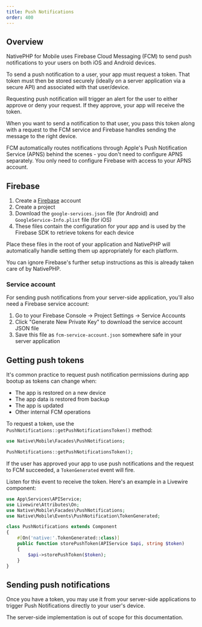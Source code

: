 ```yaml
---
title: Push Notifications
order: 400
---
```


## Overview

NativePHP for Mobile uses Firebase Cloud Messaging (FCM) to send push notifications to your users on both iOS and
Android devices.

To send a push notification to a user, your app must request a token. That token must then be stored securely (ideally
on a server application via a secure API) and associated with that user/device.

Requesting push notification will trigger an alert for the user to either approve or deny your request. If they approve,
your app will receive the token.

When you want to send a notification to that user, you pass this token along with a request to the FCM service and
Firebase handles sending the message to the right device.

<aside class="relative z-0 mt-5 overflow-hidden rounded-2xl bg-pink-50 px-5 ring-1 ring-black/5 dark:bg-pink-600/10">

FCM automatically routes notifications through Apple's Push Notification Service (APNS) behind the scenes - you don't
need to configure APNS separately. You only need to configure Firebase with access to your APNS account.

</aside>

## Firebase

1. Create a [Firebase](https://firebase.google.com/) account
2. Create a project
3. Download the `google-services.json` file (for Android) and `GoogleService-Info.plist` file (for iOS)
4. These files contain the configuration for your app and is used by the Firebase SDK to retrieve tokens for each device

Place these files in the root of your application and NativePHP will automatically handle setting them up appropriately
for each platform.

You can ignore Firebase's further setup instructions as this is already taken care of by NativePHP.

### Service account

For sending push notifications from your server-side application, you'll also need a Firebase service account:

1. Go to your Firebase Console → Project Settings → Service Accounts
2. Click "Generate New Private Key" to download the service account JSON file
3. Save this file as `fcm-service-account.json` somewhere safe in your server application

## Getting push tokens

It's common practice to request push notification permissions during app bootup as tokens can change when:
- The app is restored on a new device
- The app data is restored from backup
- The app is updated
- Other internal FCM operations

To request a token, use the `PushNotifications::getPushNotificationsToken()` method:

```php
use Native\Mobile\Facades\PushNotifications;

PushNotifications::getPushNotificationsToken();
```

If the user has approved your app to use push notifications and the request to FCM succeeded, a `TokenGenerated` event
will fire.

Listen for this event to receive the token. Here's an example in a Livewire component:

```php
use App\Services\APIService;
use Livewire\Attributes\On;
use Native\Mobile\Facades\PushNotifications;
use Native\Mobile\Events\PushNotification\TokenGenerated;

class PushNotifications extends Component
{
    #[On('native:'.TokenGenerated::class)]
    public function storePushToken(APIService $api, string $token)
    {
        $api->storePushToken($token);
    }
}
```

## Sending push notifications

Once you have a token, you may use it from your server-side applications to trigger Push Notifications directly to your
user's device.

<aside class="relative z-0 mt-5 overflow-hidden rounded-2xl bg-pink-50 px-5 ring-1 ring-black/5 dark:bg-pink-600/10">

The server-side implementation is out of scope for this documentation.

</aside>
